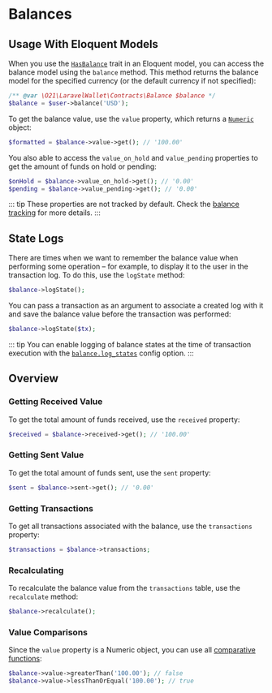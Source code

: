 # Balances

## Usage With Eloquent Models
When you use the [`HasBalance`](./basic-usage.md#balances) trait in an Eloquent model, you can access the balance model using the `balance` method.
This method returns the balance model for the specified currency (or the default currency if not specified):
```php
/** @var \O21\LaravelWallet\Contracts\Balance $balance */
$balance = $user->balance('USD');
```
To get the balance value, use the `value` property, which returns a [`Numeric`](https://github.com/021-projects/numeric) object:
```php
$formatted = $balance->value->get(); // '100.00'
```
You also able to access the `value_on_hold` and `value_pending` properties to get the amount of funds on hold or pending:
```php
$onHold = $balance->value_on_hold->get(); // '0.00'
$pending = $balance->value_pending->get(); // '0.00'
```

::: tip
These properties are not tracked by default.
Check the [balance tracking](./configuration.md#balance-tracking) for more details.
:::

## State Logs

There are times when we want to remember the balance value when performing some operation – for example, to display it to the user in the transaction log.
To do this, use the `logState` method:
```php
$balance->logState();
```
You can pass a transaction as an argument to associate a created log with it and save the balance value before the transaction was performed:
```php
$balance->logState($tx);
```

::: tip
You can enable logging of balance states at the time of transaction execution with the [`balance.log_states`](./configuration.md#log-balance-states) config option.
:::

## Overview

### Getting Received Value
To get the total amount of funds received, use the `received` property:
```php
$received = $balance->received->get(); // '100.00'
```

### Getting Sent Value
To get the total amount of funds sent, use the `sent` property:
```php
$sent = $balance->sent->get(); // '0.00'
```

### Getting Transactions
To get all transactions associated with the balance, use the `transactions` property:
```php
$transactions = $balance->transactions;
```

### Recalculating
To recalculate the balance value from the `transactions` table, use the `recalculate` method:
```php
$balance->recalculate();
```

### Value Comparisons
Since the `value` property is a Numeric object, you can use all [comparative functions](https://github.com/021-projects/numeric?tab=readme-ov-file#comparisons):
```php
$balance->value->greaterThan('100.00'); // false
$balance->value->lessThanOrEqual('100.00'); // true
```

